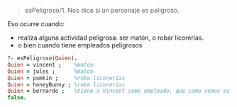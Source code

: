 > esPeligroso/1. Nos dice si un personaje es peligroso. 

Eso ocurre cuando:

* realiza alguna actividad peligrosa: ser matón, o robar licorerías. 
* o bien cuando tiene empleados peligrosos

``` prolog
?- esPeligroso(Quien).
Quien = vincent ;    %maton
Quien = jules ;      %maton
Quien = pumkin ;     %roba licorerías
Quien = honeyBunny ; %roba licorerías
Quien = bernardo ;   %tiene a Vincent como empleado, que como vemos es peligroso
false.
```
